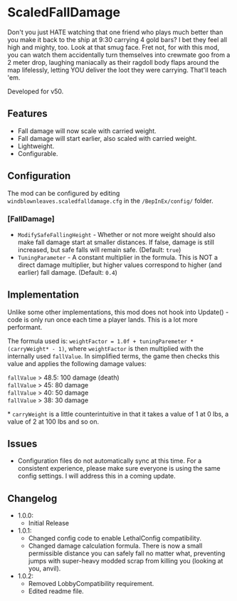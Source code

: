 # ScaledFallDamage

Don't you just HATE watching that one friend who plays much better than you make it back to the ship at 9:30 carrying 4 gold bars? I bet they feel all high and mighty, too. Look at that smug face. Fret not, for with this mod, you can watch them accidentally turn themselves into crewmate goo from a 2 meter drop, laughing maniacally as their ragdoll body flaps around the map lifelessly, letting YOU deliver the loot they were carrying. That'll teach 'em.

Developed for v50.

## Features
- Fall damage will now scale with carried weight.
- Fall damage will start earlier, also scaled with carried weight.
- Lightweight.
- Configurable.

## Configuration

The mod can be configured by editing `windblownleaves.scaledfalldamage.cfg` in the `/BepInEx/config/` folder.

### [FallDamage]
- `ModifySafeFallingHeight` - Whether or not more weight should also make fall damage start at smaller distances. If false, damage is still increased, but safe falls will remain safe. (Default: `true`)
- `TuningParameter` - A constant multiplier in the formula. This is NOT a direct damage multiplier, but higher values correspond to higher (and earlier) fall damage. (Default: `0.4`)

## Implementation

Unlike some other implementations, this mod does not hook into Update() - code is only run once each time a player lands. This is a lot more performant.

The formula used is:
`weightFactor = 1.0f + tuningParemeter * (carryWeight* - 1)`,
where `weightFactor` is then multiplied with the internally used `fallValue`. In simplified terms, the game then checks this value and applies the following damage values:

`fallValue` > 48.5: 100 damage (death)\
`fallValue` > 45: 80 damage\
`fallValue` > 40: 50 damage\
`fallValue` > 38: 30 damage

\* `carryWeight` is a little counterintuitive in that it takes a value of 1 at 0 lbs, a value of 2 at 100 lbs and so on.

## Issues
- Configuration files do not automatically sync at this time. For a consistent experience, please make sure everyone is using the same config settings. I will address this in a coming update.

## Changelog
- 1.0.0:
    - Initial Release
- 1.0.1:
    - Changed config code to enable LethalConfig compatibility.
    - Changed damage calculation formula. There is now a small permissible distance you can safely fall no matter what, preventing jumps with super-heavy modded scrap from killing you (looking at you, anvil).
- 1.0.2:
    - Removed LobbyCompatibility requirement.
    - Edited readme file.